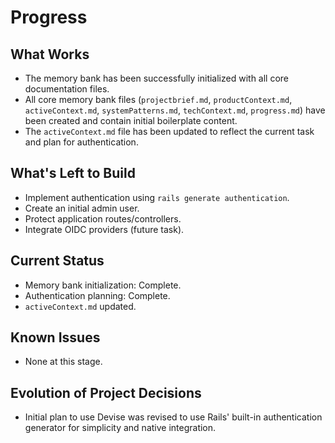 # Progress

## What Works

- The memory bank has been successfully initialized with all core documentation files.
- All core memory bank files (`projectbrief.md`, `productContext.md`, `activeContext.md`, `systemPatterns.md`, `techContext.md`, `progress.md`) have been created and contain initial boilerplate content.
- The `activeContext.md` file has been updated to reflect the current task and plan for authentication.

## What's Left to Build

- Implement authentication using `rails generate authentication`.
- Create an initial admin user.
- Protect application routes/controllers.
- Integrate OIDC providers (future task).

## Current Status

- Memory bank initialization: Complete.
- Authentication planning: Complete.
- `activeContext.md` updated.

## Known Issues

- None at this stage.

## Evolution of Project Decisions

- Initial plan to use Devise was revised to use Rails' built-in authentication generator for simplicity and native integration.
